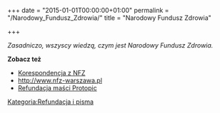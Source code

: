 +++
date = "2015-01-01T00:00:00+01:00"
permalink = "/Narodowy_Fundusz_Zdrowia/"
title = "Narodowy Fundusz Zdrowia"

+++

*Zasadniczo, wszyscy wiedzą, czym jest Narodowy Fundusz Zdrowia.*

**Zobacz też**

-   [Korespondencja z NFZ](/atopedia/Korespondencja_z_NFZ "wikilink")
-   <http://www.nfz-warszawa.pl>
-   [Refundacja maści Protopic](/atopedia/Refundacja_maści_Protopic "wikilink")

[Kategoria:Refundacja i pisma](/atopedia/Kategoria:Refundacja_i_pisma "wikilink")